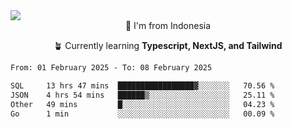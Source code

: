 
<img align = "center" src="https://readme-typing-svg.herokuapp.com?font=Fira+Code&size=25&pause=1000&color=00F713&center=true&vCenter=true&random=false&width=850&height=70&lines=Hi+There+%F0%9F%91%8B%2C+Im+Julian+Caesar;"/>
<br>

<div align = "center">
  📌 I'm from Indonesia
  
  🪴 Currently learning **Typescript, NextJS, and Tailwind**
</div>

<!--START_SECTION:waka-->

```txt
From: 01 February 2025 - To: 08 February 2025

SQL     13 hrs 47 mins  █████████████████▓░░░░░░░   70.56 %
JSON    4 hrs 54 mins   ██████▒░░░░░░░░░░░░░░░░░░   25.11 %
Other   49 mins         █░░░░░░░░░░░░░░░░░░░░░░░░   04.23 %
Go      1 min           ░░░░░░░░░░░░░░░░░░░░░░░░░   00.09 %
```

<!--END_SECTION:waka-->
